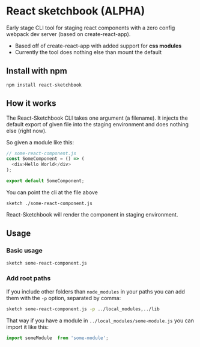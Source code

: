 # React sketchbook (ALPHA)

Early stage CLI tool for staging react components with a zero config webpack dev server (based on create-react-app).

- Based off of create-react-app with added support for __css modules__
- Currently the tool does nothing else than mount the default 

## Install with npm
```
npm install react-sketchbook 
```

## How it works
The React-Sketchbook CLI takes one argument (a filename). It injects the default export of given file into the staging environment and does nothing else (right now).

So given a module like this:

```js
// some-react-component.js
const SomeComponent = () => (
  <div>Hello World</div>
);

export default SomeComponent;
```

You can point the cli at the file above 
```
sketch ./some-react-component.js
```

React-Sketchbook will render the component in staging environment.

## Usage

### Basic usage
```sh
sketch some-react-component.js
```

### Add root paths

If you include other folders than `node_modules` in your paths you can add them with the `-p` option, separated by comma:

```sh
sketch some-react-component.js -p ../local_modules,../lib
```

That way if you have a module in `../local_modules/some-module.js` you can import it like this:

```js
import someModule  from 'some-module';
```



